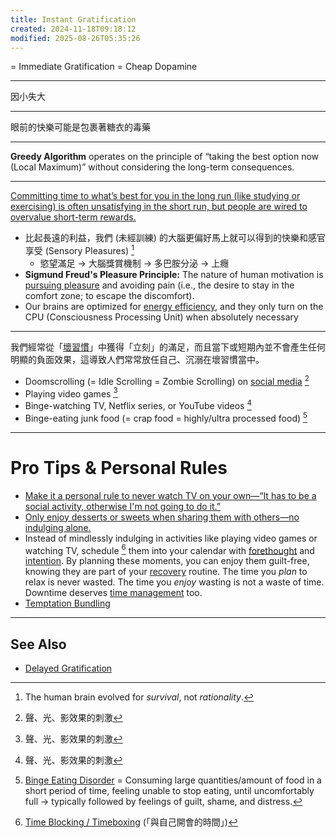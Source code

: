 ```yaml
---
title: Instant Gratification
created: 2024-11-18T09:18:12
modified: 2025-08-26T05:35:26
---
```


= Immediate Gratification = Cheap Dopamine

---

因小失大

---

眼前的快樂可能是包裹著糖衣的毒藥

---

**Greedy Algorithm** operates on the principle of “taking the best option now (Local Maximum)” without considering the long-term consequences.

---

[Committing time to what’s best for you in the long run (like studying or exercising) is often unsatisfying in the short run, but people are wired to overvalue short-term rewards.](https://characterlab.org/tips-of-the-week/temptation-bundling/)

* 比起長遠的利益，我們 (未經訓練) 的大腦更偏好馬上就可以得到的快樂和感官享受 (Sensory Pleasures) [^1]
	* 慾望滿足 → 大腦獎賞機制 → 多巴胺分泌 → 上癮
* **Sigmund Freud's Pleasure Principle:** The nature of human motivation is [pursuing pleasure](__temp__dopamine.md) and avoiding pain (i.e., the desire to stay in the comfort zone; to escape the discomfort).
* Our brains are optimized for [energy efficiency](Energy%20Management.md), and they only turn on the CPU (Consciousness Processing Unit) when absolutely necessary

---

我們經常從「[壞習慣](be-a-habit-and-routine-machine.md)」中獲得「立刻」的滿足，而且當下或短期內並不會產生任何明顯的負面效果，這導致人們常常放任自己、沉溺在壞習慣當中。

* Doomscrolling (= Idle Scrolling = Zombie Scrolling) on [social media](Quit%20social%20media.md) [^2]
* Playing video games [^2]
* Binge-watching TV, Netflix series, or YouTube videos [^2]
* Binge-eating junk food (= crap food = highly/ultra processed food) [^3]

---

# Pro Tips \& Personal Rules

* [Make it a personal rule to never watch TV on your own—“It has to be a social activity, otherwise I'm not going to do it.”](https://aliabdaal.com/newsletter/my-rule-for-watching-tv/)
* [Only enjoy desserts or sweets when sharing them with others—no indulging alone.](https://chengweihu.com/rules/)
* Instead of mindlessly indulging in activities like playing video games or watching TV, schedule [^4] them into your calendar with [forethought](Planning%20and%20preparation%20help%20maximize%20your%20productivity.md) and [intention](intentional-living.md). By planning these moments, you can enjoy them guilt-free, knowing they are part of your [recovery](rest,%20reset,%20relax,%20recharge.md) routine. The time you _plan_ to relax is never wasted. The time you _enjoy_ wasting is not a waste of time. Downtime deserves [time management](Time%20Management.md) too.
* [Temptation Bundling](Temptation%20Bundling.md)

---

## See Also

* [Delayed Gratification](Delayed%20Gratification.md)

[^1]: The human brain evolved for _survival_, not _rationality_.
[^2]: 聲、光、影效果的刺激
[^3]: [Binge Eating Disorder](https://www.google.com/search?q=Binge+Eating+Disorder) = Consuming large quantities/amount of food in a short period of time, feeling unable to stop eating, until uncomfortably full → typically followed by feelings of guilt, shame, and distress.
[^4]: [Time Blocking / Timeboxing](Time%20Blocking.md) (「與自己開會的時間」)
